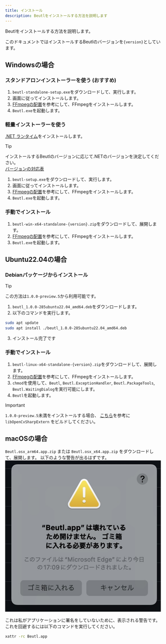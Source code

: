 ```yaml
---
title: インストール
description: Beutlをインストールする方法を説明します
---
```


Beutlをインストールする方法を説明します。

このドキュメントではインストールするBeutlのバージョンを`{version}`としています。

## Windowsの場合

### スタンドアロンインストーラーを使う (おすすめ)
1. `beutl-standalone-setup.exe`をダウンロードして、実行します。
2. 画面に従ってインストールします。
3. [FFmpegの配置](../ffmpeg-install.md)を参考にして、FFmpegをインストールします。
4. `Beutl.exe`を起動します。

### 軽量インストーラーを使う
[.NET ランタイム](https://dotnet.microsoft.com/ja-jp/download/dotnet/9.0)をインストールします。

> [!TIP]
> インストールするBeutlのバージョンに応じて.NETのバージョンを決定してください。  
> [バージョンの対応表](../extensions/version-mapping.md)

1. `beutl-setup.exe`をダウンロードして、実行します。
2. 画面に従ってインストールします。
3. [FFmpegの配置](../ffmpeg-install.md)を参考にして、FFmpegをインストールします。
4. `Beutl.exe`を起動します。

### 手動でインストール
1. `beutl-win-x64-standalone-{version}.zip`をダウンロードして、展開します。
2. [FFmpegの配置](../ffmpeg-install.md)を参考にして、FFmpegをインストールします。
3. `Beutl.exe`を起動します。

## Ubuntu22.04の場合

### Debianパッケージからインストール

> [!TIP]
> この方法は`1.0.0-preview.5`から利用可能です。

1. `beutl_1.0.0-285ubuntu22.04_amd64.deb`をダウンロードします。
2. 以下のコマンドを実行します。
```sh
sudo apt update
sudo apt install ./beutl_1.0.0-285ubuntu22.04_amd64.deb
```
3. インストール完了です

### 手動でインストール
1. `beutl-linux-x64-standalone-{version}.zip`をダウンロードして、展開します。
2. [FFmpegの配置](ffmpeg-install.md)を参考にして、FFmpegをインストールします。
3. `chmod`を使用して、`Beutl`, `Beutl.ExceptionHandler`, `Beutl.PackageTools`, `Beutl.WaitingDialog`を実行可能にします。
4. `Beutl`を起動します。

> [!IMPORTANT]
> `1.0.0-preview.5`未満をインストールする場合、
> [こちら](https://github.com/shimat/opencvsharp#ubuntu)を参考に `libOpenCvSharpExtern` をビルドしてください。

## macOSの場合

`Beutl.osx_arm64.app.zip` または `Beutl.osx_x64.app.zip` をダウンロードして、展開します。
以下のような警告が出るはずです。
![](./_images/1.install/macos-gatekeeper.jpg)

これは私がアプリケーションに署名をしていないために、表示される警告です。
これを回避するには以下のコマンドを実行してください。
```sh
xattr -rc Beutl.app
```

